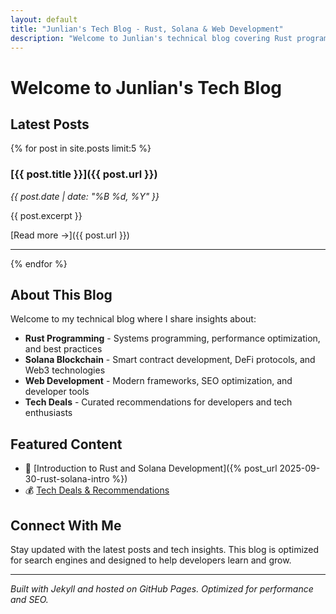 ```yaml
---
layout: default
title: "Junlian's Tech Blog - Rust, Solana & Web Development"
description: "Welcome to Junlian's technical blog covering Rust programming, Solana blockchain development, and modern web technologies. Discover tutorials, insights, and deals on cutting-edge tech."
---
```


# Welcome to Junlian's Tech Blog

## Latest Posts

{% for post in site.posts limit:5 %}
### [{{ post.title }}]({{ post.url }})
*{{ post.date | date: "%B %d, %Y" }}*

{{ post.excerpt }}

[Read more →]({{ post.url }})

---
{% endfor %}

## About This Blog

Welcome to my technical blog where I share insights about:

- **Rust Programming** - Systems programming, performance optimization, and best practices
- **Solana Blockchain** - Smart contract development, DeFi protocols, and Web3 technologies  
- **Web Development** - Modern frameworks, SEO optimization, and developer tools
- **Tech Deals** - Curated recommendations for developers and tech enthusiasts

## Featured Content

- 🦀 [Introduction to Rust and Solana Development]({% post_url 2025-09-30-rust-solana-intro %})
- 💰 [Tech Deals & Recommendations](/pages/deals.html)

## Connect With Me

Stay updated with the latest posts and tech insights. This blog is optimized for search engines and designed to help developers learn and grow.

---

*Built with Jekyll and hosted on GitHub Pages. Optimized for performance and SEO.*